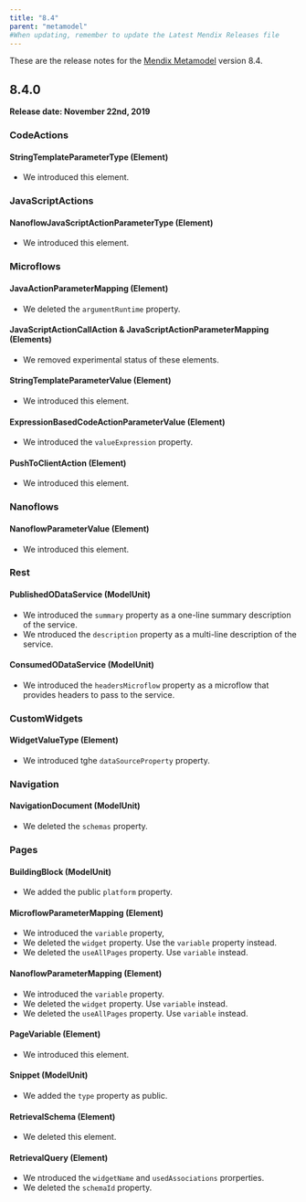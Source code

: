 ```yaml
---
title: "8.4"
parent: "metamodel"
#When updating, remember to update the Latest Mendix Releases file
---
```


These are the release notes for the [Mendix Metamodel](/apidocs-mxsdk/mxsdk/understanding-the-metamodel) version 8.4.

## 8.4.0

**Release date: November 22nd, 2019**

### CodeActions

#### StringTemplateParameterType (Element)

* We introduced this element.

### JavaScriptActions

#### NanoflowJavaScriptActionParameterType (Element)

* We introduced this element.

### Microflows

#### JavaActionParameterMapping (Element)

* We deleted the `argumentRuntime` property.

#### JavaScriptActionCallAction & JavaScriptActionParameterMapping (Elements)

* We removed experimental status of these elements.

#### StringTemplateParameterValue (Element)

* We introduced this element.

#### ExpressionBasedCodeActionParameterValue (Element)

* We introduced the `valueExpression` property.

#### PushToClientAction (Element)

* We introduced this element.

### Nanoflows

#### NanoflowParameterValue (Element)

* We introduced this element.

### Rest

#### PublishedODataService (ModelUnit)

* We introduced the `summary` property as a one-line summary description of the service.
* We ntroduced the `description` property as a multi-line description of the service.

#### ConsumedODataService (ModelUnit)

* We introduced the `headersMicroflow` property as a microflow that provides headers to pass to the service.

### CustomWidgets

#### WidgetValueType (Element)

* We introduced tghe `dataSourceProperty` property.

### Navigation

#### NavigationDocument (ModelUnit)

* We deleted the `schemas` property.

### Pages

#### BuildingBlock (ModelUnit)

* We added the public `platform` property.

#### MicroflowParameterMapping (Element)

* We introduced the `variable` property,
* We deleted the `widget` property. Use the `variable` property instead.
* We deleted the `useAllPages` property. Use `variable` instead.

#### NanoflowParameterMapping (Element)

* We introduced the `variable` property.
* We deleted the `widget` property. Use `variable` instead.
* We deleted the `useAllPages` property. Use `variable` instead.

#### PageVariable (Element)

* We introduced this element.

#### Snippet (ModelUnit)

* We added the `type` property as public.

#### RetrievalSchema (Element)

* We deleted this element.

#### RetrievalQuery (Element)

* We ntroduced the `widgetName` and `usedAssociations` prorperties.
* We deleted the `schemaId` property.
